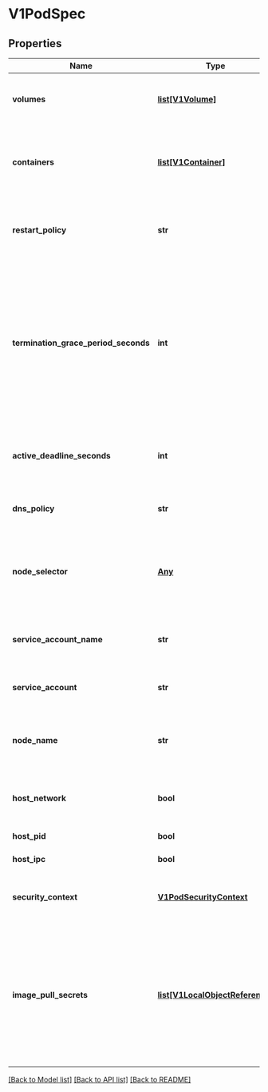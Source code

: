 # V1PodSpec

## Properties
Name | Type | Description | Notes
------------ | ------------- | ------------- | -------------
**volumes** | [**list[V1Volume]**](V1Volume.md) | List of volumes that can be mounted by containers belonging to the pod. More info: http://releases.k8s.io/release-1.2/docs/user-guide/volumes.md | [optional] 
**containers** | [**list[V1Container]**](V1Container.md) | List of containers belonging to the pod. Containers cannot currently be added or removed. There must be at least one container in a Pod. Cannot be updated. More info: http://releases.k8s.io/release-1.2/docs/user-guide/containers.md | 
**restart_policy** | **str** | Restart policy for all containers within the pod. One of Always, OnFailure, Never. Default to Always. More info: http://releases.k8s.io/release-1.2/docs/user-guide/pod-states.md#restartpolicy | [optional] 
**termination_grace_period_seconds** | **int** | Optional duration in seconds the pod needs to terminate gracefully. May be decreased in delete request. Value must be non-negative integer. The value zero indicates delete immediately. If this value is nil, the default grace period will be used instead. The grace period is the duration in seconds after the processes running in the pod are sent a termination signal and the time when the processes are forcibly halted with a kill signal. Set this value longer than the expected cleanup time for your process. Defaults to 30 seconds. | [optional] 
**active_deadline_seconds** | **int** | Optional duration in seconds the pod may be active on the node relative to StartTime before the system will actively try to mark it failed and kill associated containers. Value must be a positive integer. | [optional] 
**dns_policy** | **str** | Set DNS policy for containers within the pod. One of &#39;ClusterFirst&#39; or &#39;Default&#39;. Defaults to \&quot;ClusterFirst\&quot;. | [optional] 
**node_selector** | [**Any**](Any.md) | NodeSelector is a selector which must be true for the pod to fit on a node. Selector which must match a node&#39;s labels for the pod to be scheduled on that node. More info: http://releases.k8s.io/release-1.2/docs/user-guide/node-selection/README.md | [optional] 
**service_account_name** | **str** | ServiceAccountName is the name of the ServiceAccount to use to run this pod. More info: http://releases.k8s.io/release-1.2/docs/design/service_accounts.md | [optional] 
**service_account** | **str** | DeprecatedServiceAccount is a depreciated alias for ServiceAccountName. Deprecated: Use serviceAccountName instead. | [optional] 
**node_name** | **str** | NodeName is a request to schedule this pod onto a specific node. If it is non-empty, the scheduler simply schedules this pod onto that node, assuming that it fits resource requirements. | [optional] 
**host_network** | **bool** | Host networking requested for this pod. Use the host&#39;s network namespace. If this option is set, the ports that will be used must be specified. Default to false. | [optional] 
**host_pid** | **bool** | Use the host&#39;s pid namespace. Optional: Default to false. | [optional] 
**host_ipc** | **bool** | Use the host&#39;s ipc namespace. Optional: Default to false. | [optional] 
**security_context** | [**V1PodSecurityContext**](V1PodSecurityContext.md) | SecurityContext holds pod-level security attributes and common container settings. Optional: Defaults to empty.  See type description for default values of each field. | [optional] 
**image_pull_secrets** | [**list[V1LocalObjectReference]**](V1LocalObjectReference.md) | ImagePullSecrets is an optional list of references to secrets in the same namespace to use for pulling any of the images used by this PodSpec. If specified, these secrets will be passed to individual puller implementations for them to use. For example, in the case of docker, only DockerConfig type secrets are honored. More info: http://releases.k8s.io/release-1.2/docs/user-guide/images.md#specifying-imagepullsecrets-on-a-pod | [optional] 

[[Back to Model list]](../README.md#documentation-for-models) [[Back to API list]](../README.md#documentation-for-api-endpoints) [[Back to README]](../README.md)



